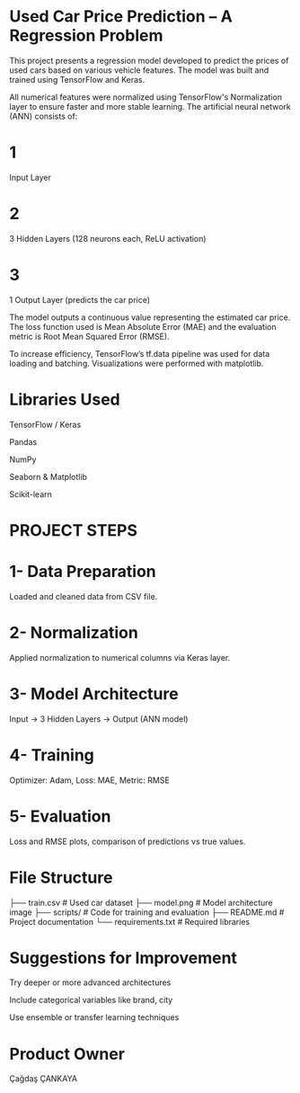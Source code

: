 #  Used Car Price Prediction – A Regression Problem
This project presents a regression model developed to predict the prices of used cars based on various vehicle features. The model was built and trained using TensorFlow and Keras.

All numerical features were normalized using TensorFlow's Normalization layer to ensure faster and more stable learning. The artificial neural network (ANN) consists of:

# 1
Input Layer
# 2
3 Hidden Layers (128 neurons each, ReLU activation)
# 3
1 Output Layer (predicts the car price)

The model outputs a continuous value representing the estimated car price. The loss function used is Mean Absolute Error (MAE) and the evaluation metric is Root Mean Squared Error (RMSE).

To increase efficiency, TensorFlow’s tf.data pipeline was used for data loading and batching. Visualizations were performed with matplotlib.

#  Libraries Used
TensorFlow / Keras

Pandas

NumPy

Seaborn & Matplotlib

Scikit-learn

#  PROJECT STEPS

# 1- Data Preparation
Loaded and cleaned data from CSV file.

# 2- Normalization
Applied normalization to numerical columns via Keras layer.

# 3- Model Architecture
Input → 3 Hidden Layers → Output (ANN model)

# 4- Training
Optimizer: Adam, Loss: MAE, Metric: RMSE

# 5- Evaluation
Loss and RMSE plots, comparison of predictions vs true values.


# File Structure
├── train.csv          # Used car dataset
├── model.png          # Model architecture image
├── scripts/           # Code for training and evaluation
├── README.md          # Project documentation
└── requirements.txt   # Required libraries

# Suggestions for Improvement
Try deeper or more advanced architectures

Include categorical variables like brand, city

Use ensemble or transfer learning techniques

# Product Owner 
Çağdaş ÇANKAYA
